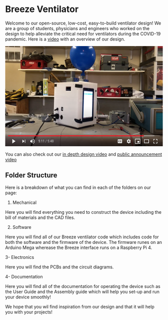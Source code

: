 #  Breeze Ventilator
Welcome to our open-source, low-cost, easy-to-build ventilator design! We are a group of students, physicians and engineers who worked on the design to help alleviate the critical need for ventilators during the COVID-19 pandemic. Here is a [video](https://youtu.be/5ufh_80dSsk) with an overview of our design.

<p align="center">
  <a href="https://www.youtube.com/watch?v=6LeZjULZnUc">
    <img alt="Play Introduction Video" src="media/youtube_thubnail.png" height="320">
  </a>
</p>

You can also check out our [in depth design video](https://youtu.be/dRpsoaCI0QA) and [public announcement video](https://youtu.be/4-jjhEgUjkQ)

## Folder Structure
Here is a breakdown of what you can find in each of the folders on our page:

1. Mechanical

Here you will find everything you need to construct the device including the bill of materials and the CAD files.

2. Software

Here you will find all of our Breeze ventilator code which includes code for both the software and the firmware of the device. The firmware runes on an Arduino Mega wherease the Breeze interface runs on a Raspberry Pi 4. 

3- Electronics 

Here you will find the PCBs and the circuit diagrams. 

4- Documentation

Here you will find all of the documentation for operating the device such as the User Guide and the Assembly guide which will help you set-up and run your device smoothly! 

We hope that you wil find inspiration from our design and that it will help you with your projects! 
